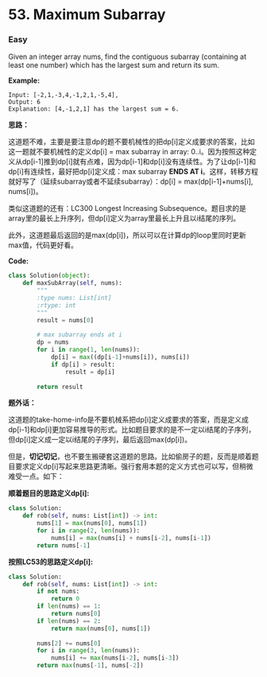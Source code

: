 # 53. Maximum Subarray
### Easy

Given an integer array nums, find the contiguous subarray (containing at least one number) which has the largest sum and return its sum.

**Example:**

```
Input: [-2,1,-3,4,-1,2,1,-5,4],
Output: 6
Explanation: [4,-1,2,1] has the largest sum = 6.
```

**思路：**

这道题不难，主要是要注意dp的题不要机械性的把dp[i]定义成要求的答案，比如这一题就不要机械性的定义dp[i] = max subarray in array: 0..i。因为按照这种定义从dp[i-1]推到dp[i]就有点难，因为dp[i-1]和dp[i]没有连续性。为了让dp[i-1]和dp[i]有连续性，最好把dp[i]定义成：max subarray **ENDS AT i**。这样，转移方程就好写了（延续subarray或者不延续subarray）：dp[i] = max(dp[i-1]+nums[i], nums[i])。

类似这道题的还有：LC300 Longest Increasing Subsequence。题目求的是array里的最长上升序列，但dp[i]定义为array里最长上升且以i结尾的序列。

此外，这道题最后返回的是max(dp[i])，所以可以在计算dp的loop里同时更新max值，代码更好看。

**Code:**
```python
class Solution(object):
    def maxSubArray(self, nums):
        """
        :type nums: List[int]
        :rtype: int
        """
        result = nums[0]
        
        # max subarray ends at i
        dp = nums
        for i in range(1, len(nums)):
            dp[i] = max((dp[i-1]+nums[i]), nums[i])
            if dp[i] > result:
                result = dp[i]
        
        return result
```

**题外话：**

这道题的take-home-info是不要机械系把dp[i]定义成要求的答案，而是定义成dp[i-1]和dp[i]更加容易推导的形式。比如题目要求的是不一定以i结尾的子序列，但dp[i]定义成一定以i结尾的子序列，最后返回max(dp[i])。

但是，**切记切记**，也不要生搬硬套这道题的思路。比如偷房子的题，反而是顺着题目要求定义dp[i]写起来思路更清晰。强行套用本题的定义方式也可以写，但稍微难受一点。如下：

**顺着题目的思路定义dp[i]:**
```python
class Solution:
    def rob(self, nums: List[int]) -> int:
        nums[1] = max(nums[0], nums[1])
        for i in range(2, len(nums)):
            nums[i] = max(nums[i] + nums[i-2], nums[i-1])
        return nums[-1]
```

**按照LC53的思路定义dp[i]:**
```python
class Solution:
    def rob(self, nums: List[int]) -> int:
        if not nums:
            return 0
        if len(nums) == 1:
            return nums[0]
        if len(nums) == 2:
            return max(nums[0], nums[1])
        
        nums[2] += nums[0]
        for i in range(3, len(nums)):
            nums[i] += max(nums[i-2], nums[i-3])
        return max(nums[-1], nums[-2])
```
